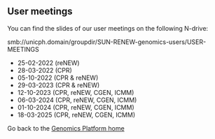 ## User meetings

You can find the slides of our user meetings on the following N-drive:

smb://unicph.domain/groupdir/SUN-RENEW-genomics-users/USER-MEETINGS

 * 25-02-2022 (reNEW)
 * 28-03-2022 (CPR)
 * 05-10-2022 (CPR & reNEW)
 * 29-03-2023 (CPR & reNEW)
 * 12-10-2023 (CPR, reNEW, CGEN, ICMM)
 * 06-03-2024 (CPR, reNEW, CGEN, ICMM)
 * 01-10-2024 (CPR, reNEW, CGEN, ICMM)
 * 18-03-2025 (CPR, reNEW, CGEN, ICMM)
 
Go back to the [Genomics Platform home](https://sundgenomics.github.io)
